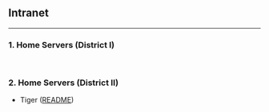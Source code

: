 ## Intranet

<hr>

### 1. Home Servers (District I)

&nbsp;

### 2. Home Servers (District II)

- Tiger ([README](H2/Tiger/README.md))
